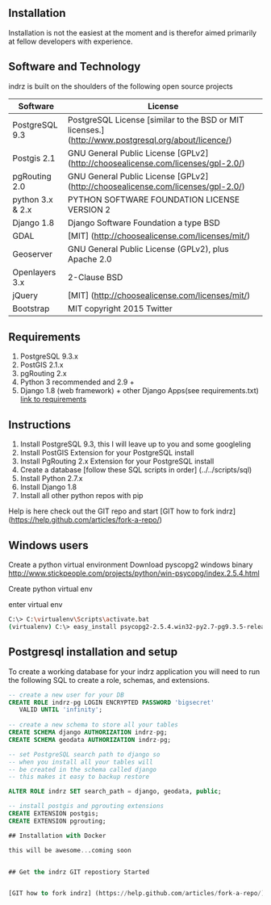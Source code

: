 ## Installation

Installation is not the easiest at the moment and is therefor aimed primarily at fellow developers with experience.

## Software and Technology

indrz is built on the shoulders of the following open source projects

Software      | License
------------- | -------------
PostgreSQL 9.3  | PostgreSQL License [similar to the BSD or MIT licenses.] (http://www.postgresql.org/about/licence/)
Postgis 2.1     | GNU General Public License [GPLv2] (http://choosealicense.com/licenses/gpl-2.0/)
pgRouting 2.0   | GNU General Public License [GPLv2] (http://choosealicense.com/licenses/gpl-2.0/)
python 3.x & 2.x    | PYTHON SOFTWARE FOUNDATION LICENSE VERSION 2
Django 1.8      | Django Software Foundation  a type BSD
GDAL            | [MIT] (http://choosealicense.com/licenses/mit/) 
Geoserver       | GNU General Public License (GPLv2), plus Apache 2.0
Openlayers 3.x  | 2-Clause BSD
jQuery          | [MIT] (http://choosealicense.com/licenses/mit/) 
Bootstrap       | MIT copyright 2015 Twitter



## Requirements

  1. PostgreSQL 9.3.x
  1. PostGIS 2.1.x
  1. pgRouting 2.x
  1. Python 3 recommended and 2.9 +
  1. Django 1.8 (web framework) + other Django Apps(see requirements.txt) [link to requirements](requirements.txt)

## Instructions

1. Install PostgreSQL 9.3, this I will leave up to you and some googleling
1. Install PostGIS Extension for your PostgreSQL install
1. Install PgRouting 2.x Extension for your PostgreSQL install
1. Create a database [follow these SQL scripts in order] (../../scripts/sql)
1. Install Python 2.7.x
1. Install Django 1.8
1. Install all other python repos with pip

Help is here check out the GIT repo and start [GIT how to fork indrz] (https://help.github.com/articles/fork-a-repo/)


## Windows users


Create a python virtual environment
Download pyscopg2 windows binary http://www.stickpeople.com/projects/python/win-psycopg/index.2.5.4.html

Create python virtual env

enter virtual env

```bash
C:\> C:\virtualenv\Scripts\activate.bat 
(virtualenv) C:\> easy_install psycopg2-2.5.4.win32-py2.7-pg9.3.5-release.exe
```
## Postgresql installation and setup

To create a working database for your indrz application you will need to run 
the following SQL to create a role, schemas, and extensions.

```sql
-- create a new user for your DB
CREATE ROLE indrz-pg LOGIN ENCRYPTED PASSWORD 'bigsecret'
   VALID UNTIL 'infinity';
   
-- create a new schema to store all your tables
CREATE SCHEMA django AUTHORIZATION indrz-pg;
CREATE SCHEMA geodata AUTHORIZATION indrz-pg;

-- set PostgreSQL search path to django so
-- when you install all your tables will
-- be created in the schema called django
-- this makes it easy to backup restore 

ALTER ROLE indrz SET search_path = django, geodata, public;

-- install postgis and pgrouting extensions
CREATE EXTENSION postgis;
CREATE EXTENSION pgrouting;

## Installation with Docker

this will be awesome...coming soon


## Get the indrz GIT repostiory Started


[GIT how to fork indrz] (https://help.github.com/articles/fork-a-repo/)



